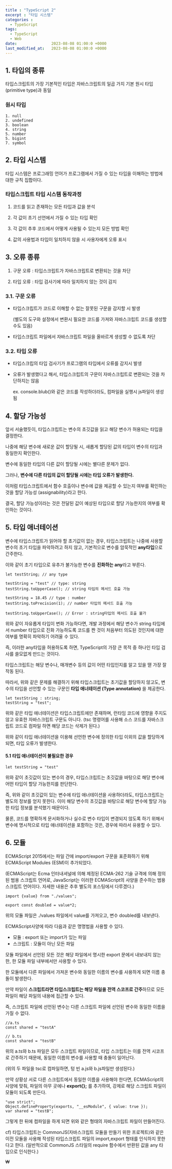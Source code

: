 ```yaml
---
title : "TypeScript 2"
excerpt : "타입 시스템"
categories :
  - TypeScript
tags:
  - TypeScript
  - Web
date:               2023-08-08 01:00:0 +0000
last_modified_at:   2023-08-08 01:00:0 +0000
---
```


## 1. 타입의 종류

타입스크립트의 가장 기본적인 타입은 자바스크립트의 일곱 가지 기본 원시 타입 (primitive type)과 동일

### 원시 타입
    1. null
    2. undefined
    3. boolean
    4. string
    5. number
    5. bigint
    7. symbol

## 2. 타입 시스템

타입 시스템은 프로그래밍 언어가 프로그램에서 가질 수 있는 타입을 이해하는 방법에 대한 규칙 집합이다.

### 타입스크립트 타입 시스템 동작과정
1. 코드를 읽고 존재하는 모든 타입과 값을 분석

2. 각 값이 초기 선언에서 가질 수 있는 타입 확인
3. 각 값이 추후 코드에서 어떻게 사용될 수 있는지 모든 방법 확인
4. 값의 사용법과 타입이 일치하지 않을 시 사용자에게 오류 표시

## 3. 오류 종류
1. 구문 오류 : 타입스크립트가 자바스크립트로 변환되는 것을 차단

2. 타입 오류 : 타입 검사기에 따라 일치하지 않는 것이 감지

### 3.1. 구문 오류

- 타입스크립트가 코드로 이해할 수 없는 잘못된 구문을 감지할 시 발생
    
    (별도의 도구와 설정에서 변환시 필요한 코드를 가져와 자바스크립트 코드를 생성할 수도 있음)
- 타입스크립트 파일에서 자바스크립트 파일을 올바르게 생성할 수 없도록 차단


### 3.2. 타입 오류
- 타입스크립의 타입 검사기가 프로그램의 타입에서 오류를 감지시 발생
- 오류가 발생했다고 해서, 타입스크립트의 구문이 자바스크립트로 변환되는 것을 차단하지는 않음

    ex. console.blub()와 같은 코드를 작성하더라도, 컴파일을 실행시 js파일이 생성됨


## 4. 할당 가능성
앞서 서술했듯이, 타입스크립트는 변수의 초깃값을 읽고 해당 변수가 허용되는 타입을 결정한다. 

나중에 해당 변수에 새로운 값이 할당될 시, 새롭게 할당된 값의 타입이 변수의 타입과 동일한지 확인한다. 

변수에 동일한 타입의 다른 값이 할당될 시에는 별다른 문제가 없다. 

그러나, **변수에 다른 타입의 값이 할당될 시에는 타입 오류가 발생한다.** 

이처럼 타입스크립트에서 함수 호출이나 변수에 값을 제공할 수 있는지 여부를 확인하는 것을 할당 가능성 (assignability)라고 한다. 

결국, 할당 가능성이라는 것은 전달된 값이 예상된 타입으로 할당 가능한지의 여부를 확인하는 것이다.

## 5. 타입 애너테이션

변수에 타입스크립트가 읽어야 할 초기값이 없는 경우, 타입스크립트는 나중에 사용할 변수의 초기 타입을 파악하려고 하지 않고, 기본적으로 변수를 암묵적인 **any타입**으로 간주한다.

이와 같이 초기 타입으로 유추가 불가능한 변수를 **진화하는 any**라고 부른다. 

```
let testString; // any type

testString = "test" // type: string
testString.toUpperCase(); // string 타입의 메서드 호출 가능

testString = 18.45 // type : number
testString.toPrecision(1); // number 타입의 메서드 호출 가능

testString.toUpperCase(); // Error : string타입의 메서드 호출 불가
```

위와 같이 자유롭게 타입이 변화 가능하다면, 개발 과정에서 해당 변수가 string 타입에서 number 타입으로 진화 가능하도록 코드를 짠 것이 처음부터 의도된 것인지에 대한 여부를 명확히 파악하기 어려울 수 있다. 

즉, 이러한 any타입을 허용하도록 하면, TypeScript의 가장 큰 목적 중 하나인 타입 검사를 쓸모없게 만드는 것이다. 

타입스크립트는 해당 변수나, 매개변수 등의 값이 어떤 타입인지를 알고 있을 땓 가장 잘 작동 된다. 


따라서, 위와 같은 문제를 해결하기 위해 타입스크립트는 초기값을 할당하지 않고도, 변수의 타입을 선언할 수 있는 구문인 **타입 애너테이션 (Type annotation)** 을 제공한다. 

```
let testString : string;
testString = "test";
```

위와 같은 타입 애너테이션은 타입스크립트에만 존재하며, 런타임 코드에 영향을 주지도 않고 유효한 자바스크립트 구문도 아니다. (tsc 명령어를 사용해 소스 코드를 자바스크립트 코드로 컴파일 하면 해당 코드는 삭제가 된다.)


위와 같이 타입 애너테이션을 이용해 선언한 변수에 정의한 타입 이외의 값을 할당하게 되면, 타입 오류가 발생한다. 


####  5.1 타입 애너테이션이 불필요한 경우

```
let testString = "test"
```

위와 같이 초깃값이 있는 변수의 경우, 타입스크립트는 초깃값을 바탕으로 해당 변수에 어떤 타입이 할당 가능한지를 판단한다. 

즉, 위와 같이 초깃값이 있는 변수에 타입 애너테이션을 사용하더라도, 타입스크립트는 별도의 정보를 얻지 못한다. 이미 해당 변수의 초깃값을 바탕으로 해당 변수에 할당 가능한 타입 정보를 분석했기 때문이다. 

물론, 코드를 명확하게 문서화하거나 실수로 변수 타입이 변경되지 않도록 하기 위해서 변수에 명시적으로 타입 애너테이션을 포함하는 것은, 경우에 따라서 유용할 수 있다. 



## 6. 모듈

ECMAScript 2015에서는 파일 간에 import/export 구문을 표준화하기 위해 ECMAScript Modules (ESM)이 추가되었다. 

(ECMAScript는 Ecma 인터내셔널에 의해 제정된 ECMA-262 기술 규격에 의해 정의된 범용 스크립트 언어로, JavaScript는 이러한 ECMAScript의 사양을 준수하는 범용 스크립트 언어이다. 자세한 내용은 추후 별도의 포스팅에서 다루겠다.) 

```
import {value} from "./values";

export const doubled = value*2;
```
위의 모듈 파일은 ./values 파일에서 value를 가져오고, 변수 doubled를 내보낸다. 

ECMAScript사양에 따라 다음과 같은 명명법을 사용할 수 있다.
* 모듈 : export 또는 import가 있는 파일
* 스크립트 : 모듈이 아닌 모든 파일

모듈 파일에서 선언된 모든 것은 해당 파일에서 명시한 export 문에서 내보내지 않는 한, 한 모듈 파일 내부에서만 사용할 수 있다.

한 모듈에서 다른 파일에서 가져온 변수와 동일한 이름의 변수를 사용하게 되면 이름 충돌이 발생한다.

만약 파일이 **스크립트라면 타입스크립트는 해당 파일을 전역 스코프로 간주**하므로 모든 파일이 해당 파일의 내용에 접근할 수 있다. 

즉, 스크립트 파일에 선언된 변수는 다른 스크립트 파일에 선언된 변수와 동일한 이름을 가질 수 없다. 


```
//a.ts
const shared = "testA" 
```

```
// b.ts
const shared = "testB"
```
위의 a.ts와 b.ts 파일은 모두 스크립트 파일이므로, 타입 스크립트는 이를 전역 시코프로 간주하기 때문에, 동일한 이름의 변수를 사용할 때 충돌이 일어난다.

(위의 두 파일을 tsc로 컴파일하면, 텅 빈 a.js와 b.js파일만 생성된다.)

만약 상황상 서로 다른 스크립트에서 동일한 이름을 사용해야 한다면, ECMAScript의 사양에 맞춰, 파일의 아무 곳에나 **export{};** 를 추가하여, 강제로 해당 스크립트 파일이 모듈이 되도록 만든다.

```
"use strict";
Object.defineProperty(exports, "__esModule", { value: true });
var shared = "testB";
```
그렇게 한 뒤에 컴파일을 하게 되면 위와 같은 형태의 자바스크립트 파일이 만들어진다. 

cf) 타입스크립트는 CommonJS(자바스크립트 모듈을 만들기 위한 프로젝트)와 같은 이전 모듈을 사용해 작성된 타입스크립트 파일의 import,export 형태를 인식하지 못한다고 한다. (일반적으로 CommonJS 스타일의 require 함수에서 반환된 값을 any 타입으로 인식한다.)


₩